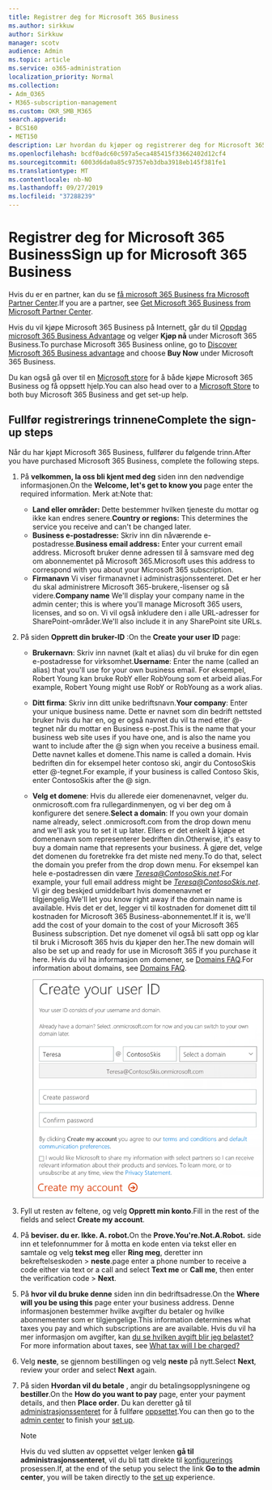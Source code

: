 ```yaml
---
title: Registrer deg for Microsoft 365 Business
ms.author: sirkkuw
author: Sirkkuw
manager: scotv
audience: Admin
ms.topic: article
ms.service: o365-administration
localization_priority: Normal
ms.collection:
- Adm_O365
- M365-subscription-management
ms.custom: OKR_SMB_M365
search.appverid:
- BCS160
- MET150
description: Lær hvordan du kjøper og registrerer deg for Microsoft 365 Business.
ms.openlocfilehash: bcdf0adc60c597a5eca485415f33662402d12cf4
ms.sourcegitcommit: 6003d6da0a85c97357eb3dba3918eb145f381fe1
ms.translationtype: MT
ms.contentlocale: nb-NO
ms.lasthandoff: 09/27/2019
ms.locfileid: "37288239"
---
```

# <a name="sign-up-for-microsoft-365-business"></a><span data-ttu-id="f19f2-103">Registrer deg for Microsoft 365 Business</span><span class="sxs-lookup"><span data-stu-id="f19f2-103">Sign up for Microsoft 365 Business</span></span>

<span data-ttu-id="f19f2-104">Hvis du er en partner, kan du se [få microsoft 365 Business fra Microsoft Partner Center](get-microsoft-365-business.md#get-microsoft-365-business-from-microsoft-partner-center).</span><span class="sxs-lookup"><span data-stu-id="f19f2-104">If you are a partner, see [Get Microsoft 365 Business from Microsoft Partner Center](get-microsoft-365-business.md#get-microsoft-365-business-from-microsoft-partner-center).</span></span>

<span data-ttu-id="f19f2-105">Hvis du vil kjøpe Microsoft 365 Business på Internett, går du til [Oppdag microsoft 365 Business Advantage](https://www.microsoft.com/microsoft-365/business#pmg-cmp-desktop) og velger **Kjøp nå** under Microsoft 365 Business.</span><span class="sxs-lookup"><span data-stu-id="f19f2-105">To purchase Microsoft 365 Business online, go to [Discover Microsoft 365 Business advantage](https://www.microsoft.com/microsoft-365/business#pmg-cmp-desktop) and choose **Buy Now** under Microsoft 365 Business.</span></span>

<span data-ttu-id="f19f2-106">Du kan også gå over til en [Microsoft store](https://www.microsoft.com/en-us/store/locations/find-a-store?icid=en-us_UF_FAS) for å både kjøpe Microsoft 365 Business og få oppsett hjelp.</span><span class="sxs-lookup"><span data-stu-id="f19f2-106">You can also head over to a [Microsoft Store](https://www.microsoft.com/en-us/store/locations/find-a-store?icid=en-us_UF_FAS) to both buy Microsoft 365 Business and get set-up help.</span></span>

## <a name="complete-the-sign-up-steps"></a><span data-ttu-id="f19f2-107">Fullfør registrerings trinnene</span><span class="sxs-lookup"><span data-stu-id="f19f2-107">Complete the sign-up steps</span></span>

<span data-ttu-id="f19f2-108">Når du har kjøpt Microsoft 365 Business, fullfører du følgende trinn.</span><span class="sxs-lookup"><span data-stu-id="f19f2-108">After you have purchased Microsoft 365 Business, complete the following steps.</span></span>

1. <span data-ttu-id="f19f2-109">På **velkommen, la oss bli kjent med deg** siden inn den nødvendige informasjonen.</span><span class="sxs-lookup"><span data-stu-id="f19f2-109">On the **Welcome, let's get to know you** page enter the required information.</span></span> <span data-ttu-id="f19f2-110">Merk at:</span><span class="sxs-lookup"><span data-stu-id="f19f2-110">Note that:</span></span>
 
    -  <span data-ttu-id="f19f2-111">**Land eller områder:** Dette bestemmer hvilken tjeneste du mottar og ikke kan endres senere.</span><span class="sxs-lookup"><span data-stu-id="f19f2-111">**Country or regions:** This determines the service you receive and can't be changed later.</span></span>
    - <span data-ttu-id="f19f2-112">**Business e-postadresse:** Skriv inn din nåværende e-postadresse.</span><span class="sxs-lookup"><span data-stu-id="f19f2-112">**Business email address:** Enter your current email address.</span></span> <span data-ttu-id="f19f2-113">Microsoft bruker denne adressen til å samsvare med deg om abonnementet på Microsoft 365.</span><span class="sxs-lookup"><span data-stu-id="f19f2-113">Microsoft uses this address to correspond with you about your Microsoft 365 subscription.</span></span>
    - <span data-ttu-id="f19f2-114">**Firmanavn** Vi viser firmanavnet i administrasjonssenteret. Det er her du skal administrere Microsoft 365-brukere,-lisenser og så videre.</span><span class="sxs-lookup"><span data-stu-id="f19f2-114">**Company name** We'll display your company name in the admin center; this is where you'll manage Microsoft 365 users, licenses, and so on.</span></span> <span data-ttu-id="f19f2-115">Vi vil også inkludere den i alle URL-adresser for SharePoint-områder.</span><span class="sxs-lookup"><span data-stu-id="f19f2-115">We'll also include it in any SharePoint site URLs.</span></span>

2. <span data-ttu-id="f19f2-116">På siden **Opprett din bruker-ID** :</span><span class="sxs-lookup"><span data-stu-id="f19f2-116">On the **Create your user ID** page:</span></span>

    - <span data-ttu-id="f19f2-117">**Brukernavn**: Skriv inn navnet (kalt et alias) du vil bruke for din egen e-postadresse for virksomhet.</span><span class="sxs-lookup"><span data-stu-id="f19f2-117">**Username**: Enter the name (called an alias) that you'll use for your own business email.</span></span> <span data-ttu-id="f19f2-118">For eksempel, Robert Young kan bruke RobY eller RobYoung som et arbeid alias.</span><span class="sxs-lookup"><span data-stu-id="f19f2-118">For example, Robert Young might use RobY or RobYoung as a work alias.</span></span>
    - <span data-ttu-id="f19f2-119">**Ditt firma**: Skriv inn ditt unike bedriftsnavn.</span><span class="sxs-lookup"><span data-stu-id="f19f2-119">**Your company**: Enter your unique business name.</span></span> <span data-ttu-id="f19f2-120">Dette er navnet som din bedrift nettsted bruker hvis du har en, og er også navnet du vil ta med etter @-tegnet når du mottar en Business e-post.</span><span class="sxs-lookup"><span data-stu-id="f19f2-120">This is the name that your business web site uses if you have one, and is also the name you want to include after the @ sign when you receive a business email.</span></span> <span data-ttu-id="f19f2-121">Dette navnet kalles et domene.</span><span class="sxs-lookup"><span data-stu-id="f19f2-121">This name is called a domain.</span></span> <span data-ttu-id="f19f2-122">Hvis bedriften din for eksempel heter contoso ski, angir du ContosoSkis etter @-tegnet.</span><span class="sxs-lookup"><span data-stu-id="f19f2-122">For example, if your business is called Contoso Skis, enter ContosoSkis after the @ sign.</span></span>
    - <span data-ttu-id="f19f2-123">**Velg et domene**: Hvis du allerede eier domenenavnet, velger du. onmicrosoft.com fra rullegardinmenyen, og vi ber deg om å konfigurere det senere.</span><span class="sxs-lookup"><span data-stu-id="f19f2-123">**Select a domain**: If you own your domain name already, select .onmicrosoft.com from the drop down menu and we'll ask you to set it up later.</span></span> <span data-ttu-id="f19f2-124">Ellers er det enkelt å kjøpe et domenenavn som representerer bedriften din.</span><span class="sxs-lookup"><span data-stu-id="f19f2-124">Otherwise, it's easy to buy a domain name that represents your business.</span></span> <span data-ttu-id="f19f2-125">Å gjøre det, velge det domenen du foretrekke fra det miste ned meny.</span><span class="sxs-lookup"><span data-stu-id="f19f2-125">To do that, select the domain you prefer from the drop down menu.</span></span> <span data-ttu-id="f19f2-126">For eksempel kan hele e-postadressen din være *Teresa@ContosoSkis.net*.</span><span class="sxs-lookup"><span data-stu-id="f19f2-126">For example, your full email address might be *Teresa@ContosoSkis.net*.</span></span> <span data-ttu-id="f19f2-127">Vi gir deg beskjed umiddelbart hvis domenenavnet er tilgjengelig.</span><span class="sxs-lookup"><span data-stu-id="f19f2-127">We'll let you know right away if the domain name is available.</span></span> <span data-ttu-id="f19f2-128">Hvis det er det, legger vi til kostnaden for domenet ditt til kostnaden for Microsoft 365 Business-abonnementet.</span><span class="sxs-lookup"><span data-stu-id="f19f2-128">If it is, we'll add the cost of your domain to the cost of your Microsoft 365 Business subscription.</span></span> <span data-ttu-id="f19f2-129">Det nye domenet vil også bli satt opp og klar til bruk i Microsoft 365 hvis du kjøper den her.</span><span class="sxs-lookup"><span data-stu-id="f19f2-129">The new domain will also be set up and ready for use in Microsoft 365 if you purchase it here.</span></span> <span data-ttu-id="f19f2-130">Hvis du vil ha informasjon om domener, se [Domains FAQ](https://docs.microsoft.com/office365/admin/setup/domains-faq).</span><span class="sxs-lookup"><span data-stu-id="f19f2-130">For information about domains, see [Domains FAQ](https://docs.microsoft.com/office365/admin/setup/domains-faq).</span></span>
    
        ![Skjermbilde av Opprett bruker-ID-siden.](media/signinuserid.png)

3. <span data-ttu-id="f19f2-132">Fyll ut resten av feltene, og velg **Opprett min konto**.</span><span class="sxs-lookup"><span data-stu-id="f19f2-132">Fill in the rest of the fields and select **Create my account**.</span></span>
4. <span data-ttu-id="f19f2-133">På **beviser. du er. Ikke. A. robot.**</span><span class="sxs-lookup"><span data-stu-id="f19f2-133">On the **Prove.You're.Not.A.Robot.**</span></span> <span data-ttu-id="f19f2-134">side inn et telefonnummer for å motta en kode enten via tekst eller en samtale og velg **tekst meg** eller **Ring meg**, deretter inn bekreftelseskoden \> **neste**.</span><span class="sxs-lookup"><span data-stu-id="f19f2-134">page enter a phone number to receive a code either via text or a call and select **Text me** or **Call me**, then enter the verification code \> **Next**.</span></span>
5. <span data-ttu-id="f19f2-135">På **hvor vil du bruke denne** siden inn din bedriftsadresse.</span><span class="sxs-lookup"><span data-stu-id="f19f2-135">On the **Where will you be using this** page enter your business address.</span></span> <span data-ttu-id="f19f2-136">Denne informasjonen bestemmer hvilke avgifter du betaler og hvilke abonnementer som er tilgjengelige.</span><span class="sxs-lookup"><span data-stu-id="f19f2-136">This information determines what taxes you pay and which subscriptions are are available.</span></span> <span data-ttu-id="f19f2-137">Hvis du vil ha mer informasjon om avgifter, kan [du se hvilken avgift blir jeg belastet?](https://docs.microsoft.com/office365/admin/subscriptions-and-billing/what-tax-will-i-be-charged?view=o365-worldwide)</span><span class="sxs-lookup"><span data-stu-id="f19f2-137">For more information about taxes, see [What tax will I be charged?](https://docs.microsoft.com/office365/admin/subscriptions-and-billing/what-tax-will-i-be-charged?view=o365-worldwide)</span></span> 
1. <span data-ttu-id="f19f2-138">Velg **neste**, se gjennom bestillingen og velg **neste** på nytt.</span><span class="sxs-lookup"><span data-stu-id="f19f2-138">Select **Next**, review your order and select **Next** again.</span></span>
1. <span data-ttu-id="f19f2-139">På siden **Hvordan vil du betale** , angir du betalingsopplysningene og **bestiller**.</span><span class="sxs-lookup"><span data-stu-id="f19f2-139">On the **How do you want to pay** page, enter your payment details, and then **Place order**.</span></span>
    <span data-ttu-id="f19f2-140">Du kan deretter gå til [administrasjonssenteret](https://docs.microsoft.com/en-us/office365/admin/subscriptions-and-billing/what-tax-will-i-be-charged?view=o365-worldwide) for å fullføre [oppsettet](set-up.md).</span><span class="sxs-lookup"><span data-stu-id="f19f2-140">You can then go to the [admin center](https://docs.microsoft.com/en-us/office365/admin/subscriptions-and-billing/what-tax-will-i-be-charged?view=o365-worldwide) to finish your [set up](set-up.md).</span></span>

    > [!NOTE]
    > <span data-ttu-id="f19f2-141">Hvis du ved slutten av oppsettet velger lenken **gå til administrasjonssenteret**, vil du bli tatt direkte til [konfigurerings](set-up.md) prosessen.</span><span class="sxs-lookup"><span data-stu-id="f19f2-141">If, at the end of the setup you select the link **Go to the admin center**, you will be taken directly to the [set up](set-up.md) experience.</span></span>